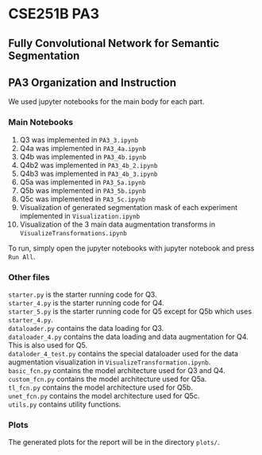 # CSE251B PA3
## Fully Convolutional Network for Semantic Segmentation

## PA3 Organization and Instruction
We used jupyter notebooks for the main body for each part.  


### Main Notebooks
1. Q3 was implemented in `PA3_3.ipynb`  
2. Q4a was implemented in `PA3_4a.ipynb`  
3. Q4b was implemented in `PA3_4b.ipynb`  
4. Q4b2 was implemented in `PA3_4b_2.ipynb`  
5. Q4b3 was implemented in `PA3_4b_3.ipynb`  
6. Q5a was implemented in `PA3_5a.ipynb`  
7. Q5b was implemented in `PA3_5b.ipynb`  
8. Q5c was implemented in `PA3_5c.ipynb`  
9. Visualization of generated segmentation mask of each experiment implemented in `Visualization.ipynb`  
10. Visualization of the 3 main data augmentation transforms in `VisualizeTransformations.ipynb`  

To run, simply open the jupyter notebooks with jupyter notebook and press `Run All`.

### Other files
`starter.py` is the starter running code for Q3.  
`starter_4.py` is the starter running code for Q4.  
`starter_5.py` is the starter running code for Q5 except for Q5b which uses `starter_4.py`.  
`dataloader.py` contains the data loading for Q3.  
`dataloader_4.py` contains the data loading and data augmentation for Q4. This is also used for Q5.  
`dataloder_4_test.py` contains the special dataloader used for the data augmentation visualization in `VisualizeTransformation.ipynb`.  
`basic_fcn.py` contains the model architecture used for Q3 and Q4.  
`custom_fcn.py` contains the model architecture used for Q5a.  
`tl_fcn.py` contains the model architecture used for Q5b.  
`unet_fcn.py` contains the model architecture used for Q5c.  
`utils.py` contains utility functions.  

### Plots
The generated plots for the report will be in the directory `plots/`.


